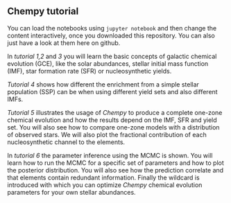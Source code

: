 ## Chempy tutorial

You can load the notebooks using ``jupyter notebook`` and then change the content interactively, once you downloaded this repository.
You can also just have a look at them here on github.

In *tutorial 1,2* and *3* you will learn the basic concepts of galactic chemical evolution (GCE), like the solar abundances, stellar initial mass function (IMF), star formation rate (SFR) or nucleosynthetic yields.

*Tutorial 4* shows how different the enrichment from a simple stellar population (SSP) can be when using different yield sets and also different IMFs.

*Tutorial 5* illustrates the usage of *Chempy* to produce a complete one-zone chemical evolution and how the results depend on the IMF, SFR and yield set.
You will also see how to compare one-zone models with a distribution of observed stars. We will also plot the fractional contribution of each nucleosynthetic channel to the elements.

In *tutorial 6* the parameter inference using the MCMC is shown. You will learn how to run the MCMC for a specific set of parameters and how to plot the posterior distribution.
You will also see how the prediction correlate and that elements contain redundant information.
Finally the wildcard is introduced with which you can optimize *Chempy* chemical evolution parameters for your own stellar abundances.
